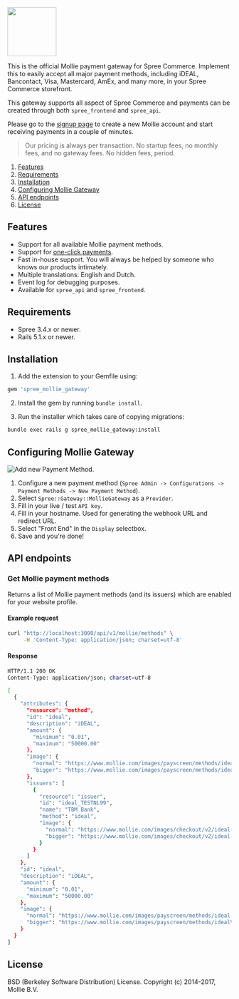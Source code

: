 [<img src="https://www.mollie.com/assets/images/mollie/logo-black.svg" width="110">](https://www.mollie.com/)
  
This is the official Mollie payment gateway for Spree Commerce. Implement this to easily accept all major payment methods, including iDEAL, Bancontact, Visa, Mastercard, AmEx, and many more, in your Spree Commerce storefront.
 
This gateway supports all aspect of Spree Commerce and payments can be created through both `spree_frontend` and `spree_api`.

Please go to the [signup page](https://www.mollie.com/signup) to create a new Mollie account and start receiving payments in a couple of minutes.

> Our pricing is always per transaction. No startup fees, no monthly fees, and no gateway fees. No hidden fees, period.

1. [Features](#features)
2. [Requirements](#requirements)
3. [Installation](#installation)
4. [Configuring Mollie Gateway](#configuring-mollie-gateway)
5. [API endpoints](#api-endpoints)
6. [License](#license)

## Features

* Support for all available Mollie payment methods.
* Support for [one-click payments](https://www.mollie.com/en/features/checkout).
* Fast in-house support. You will always be helped by someone who knows our products intimately.
* Multiple translations: English and Dutch.
* Event log for debugging purposes.
* Available for `spree_api` and `spree_frontend`.

## Requirements
- Spree 3.4.x or newer.
- Rails 5.1.x or newer.  

## Installation

1. Add the extension to your Gemfile using:

```ruby
gem 'spree_mollie_gateway'
```

2. Install the gem by running `bundle install`.

3. Run the installer which takes care of copying migrations:

```bash
bundle exec rails g spree_mollie_gateway:install
```

## Configuring Mollie Gateway

<img src="https://info.mollie.com/hubfs/configuration.jpg" alt="Add new Payment Method." />

1. Configure a new payment method (`Spree Admin -> Configurations -> Payment Methods -> New Payment Method`).
2. Select `Spree::Gateway::MollieGateway` as a `Provider`.
3. Fill in your live / test `API key`.
4. Fill in your hostname. Used for generating the webhook URL and redirect URL.
5. Select "Front End" in the `Display` selectbox.
7. Save and you're done!

## API endpoints

### Get Mollie payment methods

Returns a list of Mollie payment methods (and its issuers) which are enabled for your website profile.

#### Example request

```bash
curl "http://localhost:3000/api/v1/mollie/methods" \
     -H 'Content-Type: application/json; charset=utf-8'
```

#### Response

```bash
HTTP/1.1 200 OK
Content-Type: application/json; charset=utf-8

[
  {
    "attributes": {
      "resource": "method",
      "id": "ideal",
      "description": "iDEAL",
      "amount": {
        "minimum": "0.01",
        "maximum": "50000.00"
      },
      "image": {
        "normal": "https://www.mollie.com/images/payscreen/methods/ideal.png",
        "bigger": "https://www.mollie.com/images/payscreen/methods/ideal%402x.png"
      },
      "issuers": [
        {
          "resource": "issuer",
          "id": "ideal_TESTNL99",
          "name": "TBM Bank",
          "method": "ideal",
          "image": {
            "normal": "https://www.mollie.com/images/checkout/v2/ideal-issuer-icons/TESTNL99.png",
            "bigger": "https://www.mollie.com/images/checkout/v2/ideal-issuer-icons/TESTNL99%402x.png"
          }
        }
      ]
    },
    "id": "ideal",
    "description": "iDEAL",
    "amount": {
      "minimum": "0.01",
      "maximum": "50000.00"
    },
    "image": {
      "normal": "https://www.mollie.com/images/payscreen/methods/ideal.png",
      "bigger": "https://www.mollie.com/images/payscreen/methods/ideal%402x.png"
    }
  }
]

```

## License
BSD (Berkeley Software Distribution) License. Copyright (c) 2014-2017, Mollie B.V.